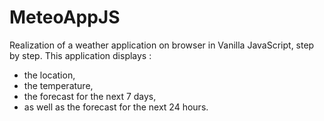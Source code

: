 # MeteoAppJS

Realization of a weather application on browser in Vanilla JavaScript, step by step.
This application displays :

- the location,
- the temperature,
- the forecast for the next 7 days,
- as well as the forecast for the next 24 hours.

